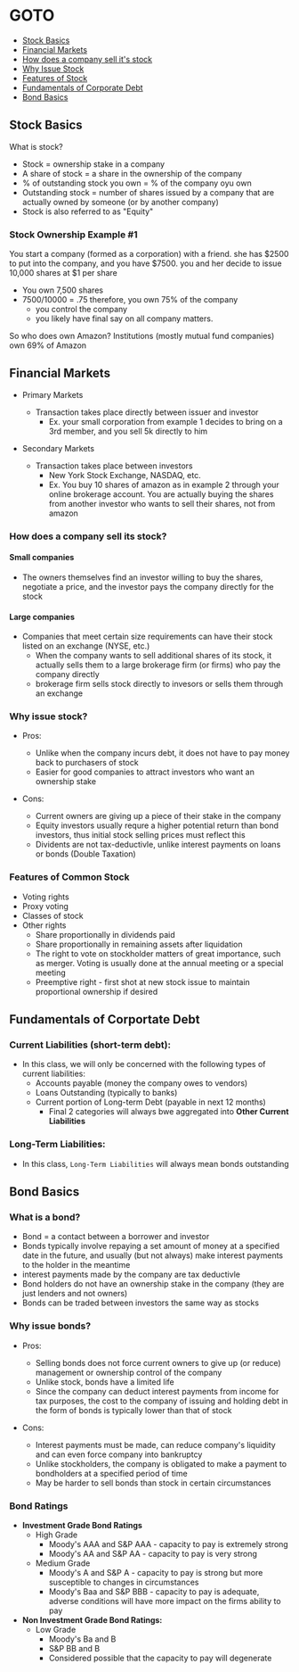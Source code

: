 # GOTO
* [Stock Basics](#stock-basics)
* [Financial Markets](#financial-markets)
* [How does a company sell it's stock](#how-does-a-company-sell-its-stock?)
* [Why Issue Stock](#why-issue-stock)
* [Features of Stock](#features-of-common-stock)
* [Fundamentals of Corporate Debt](#fundamentals-of-corporate-debt)
* [Bond Basics](#bond-basics)

## Stock Basics

What is stock? 
* Stock = ownership stake in a company
* A share of stock = a share in the ownership of the company
* % of outstanding stock you own = % of the company oyu own
* Outstanding stock = number of shares issued by a company that are actually owned by someone (or by another company)
* Stock is also referred to as "Equity" 

### Stock Ownership Example #1

You start a company (formed as a corporation) with a friend. she has $2500 to put into the company, and you have $7500. you and her decide to issue 10,000 shares at $1 per share

* You own 7,500 shares
* 7500/10000 = .75 therefore, you own 75% of the company
    - you control the company
    - you likely have final say on all company matters.

So who does own Amazon? Institutions (mostly mutual fund companies) own 69% of Amazon

## Financial Markets

* Primary Markets
    * Transaction takes place directly between issuer and investor
        * Ex. your small corporation from example 1 decides to bring on a 3rd member, and you sell 5k directly to him

* Secondary Markets
    * Transaction takes place between investors
        * New York Stock Exchange, NASDAQ, etc.
        * Ex. You buy 10 shares of amazon as in example 2 through your online brokerage account. You are actually buying the shares from another investor who wants to sell their shares, not from amazon

### How does a company sell its stock?

#### Small companies
* The owners themselves find an investor willing to buy the shares, negotiate a price, and the investor pays the company directly for the stock

#### Large companies
* Companies that meet certain size requirements can have their stock listed on an exchange (NYSE, etc.)
    * When the company wants to sell additional shares of its stock, it actually sells them to a large brokerage firm (or firms) who pay the company directly
    * brokerage firm sells stock directly to invesors or sells them through an exchange

### Why issue stock?

* Pros:
    * Unlike when the company incurs debt, it does not have to pay money back to purchasers of stock
    * Easier for good companies to attract investors who want an ownership stake

* Cons: 
    * Current owners are giving up a piece of their stake in the company
    * Equity investors usually requre a higher potential return than bond investors, thus initial stock selling prices must reflect this
    * Dividents are not tax-deductivle, unlike interest payments on loans or bonds (Double Taxation)


### Features of Common Stock

* Voting rights
* Proxy voting
* Classes of stock
* Other rights
    * Share proportionally in dividends paid
    * Share proportionally in remaining assets after liquidation
    * The right to vote on stockholder matters of great importance, such as merger. Voting is usually done at the annual meeting or a special meeting
    * Preemptive right - first shot at new stock issue to maintain proportional ownership if desired


## Fundamentals of Corportate Debt

### Current Liabilities (short-term debt):
* In this class, we will only be concerned with the following types of current liabilities:
    * Accounts payable (money the company owes to vendors)
    * Loans Outstanding (typically to banks)
    * Current portion of Long-term Debt (payable in next 12 months)
        * Final 2 categories will always bwe aggregated into **Other Current Liabilities**

### Long-Term Liabilities:
* In this class, `Long-Term Liabilities` will always mean bonds outstanding

## Bond Basics

### What is a bond? 

* Bond = a contact between a borrower and investor 
* Bonds typically involve repaying a set amount of money at a specified date in the future, and usually (but not always) make interest payments to the holder in the meantime
* interest payments made by the company are tax deductivle
* Bond holders do not have an ownership stake in the company (they are just lenders and not owners)
* Bonds can be traded between investors the same way as stocks

### Why issue bonds? 

* Pros: 
    * Selling bonds does not force current owners to give up (or reduce) management or ownership control of the company
    * Unlike stock, bonds have a limited life
    * Since the company can deduct interest payments from income for tax purposes, the cost to the company of issuing and holding debt in the form of bonds is typically lower than that of stock

* Cons:
    * Interest payments must be made, can reduce company's liquidity and can even force company into bankruptcy
    * Unlike stockholders, the company is obligated to make a payment to bondholders at a specified period of time
    * May be harder to sell bonds than stock in certain circumstances

### Bond Ratings

* **Investment Grade Bond Ratings**
    * High Grade
        * Moody's AAA and S&P AAA - capacity to pay is extremely strong
        * Moody's AA and S&P AA - capacity to pay is very strong
    * Medium Grade
        * Moody's A and S&P A - capacity to pay is strong but more susceptible to changes in circumstances
        * Moody's Baa and S&P BBB - capacity to pay is adequate, adverse conditions will have more impact on the firms ability to pay
* **Non Investment Grade Bond Ratings:**
    * Low Grade
        * Moody's Ba and B
        * S&P BB and B
        * Considered possible that the capacity to pay will degenerate